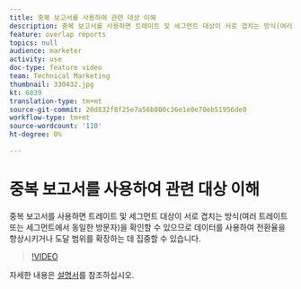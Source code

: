 ```yaml
---
title: 중복 보고서를 사용하여 관련 대상 이해
description: 중복 보고서를 사용하면 트레이트 및 세그먼트 대상이 서로 겹치는 방식(여러 트레이트 또는 세그먼트에서 동일한 방문자)을 확인할 수 있으므로 데이터를 사용하여 전환율을 향상시키거나 도달 범위를 확장하는 데 집중할 수 있습니다.
feature: overlap reports
topics: null
audience: marketer
activity: use
doc-type: feature video
team: Technical Marketing
thumbnail: 330432.jpg
kt: 6839
translation-type: tm+mt
source-git-commit: 20d832f8f25e7a56b800c36e1e0e70eb51956de0
workflow-type: tm+mt
source-wordcount: '110'
ht-degree: 0%

---
```



# 중복 보고서를 사용하여 관련 대상 이해

중복 보고서를 사용하면 트레이트 및 세그먼트 대상이 서로 겹치는 방식(여러 트레이트 또는 세그먼트에서 동일한 방문자)을 확인할 수 있으므로 데이터를 사용하여 전환율을 향상시키거나 도달 범위를 확장하는 데 집중할 수 있습니다.

>[!VIDEO](https://video.tv.adobe.com/v/330432/?quality=12&learn=on)

자세한 내용은 [설명서](https://experienceleague.adobe.com/docs/audience-manager/user-guide/reporting/interactive-and-overlap-reports/dynamic-reports.html#reporting)를 참조하십시오.
